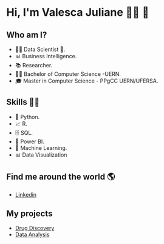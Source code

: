 # **Hi, I'm Valesca Juliane** 👩‍💻 👋 
###  


## Who am I? 

* 👩‍💻 Data Scientist 🥰.
* 📊 Business Intelligence.
* 📚 Researcher.
* 👩‍🎓 Bachelor of Computer Science -UERN.
* 🎓 Master in Computer Science - PPgCC UERN/UFERSA.


## Skills 👩‍💻

* 🐍 Python.
* 📈 R.
* 🗄 SQL.
* 🧮 Power BI.
* 🔮 Machine Learning. 
* 📊 Data Visualization


## Find me around the world :earth_americas:

*  [Linkedin]( https://www.linkedin.com/in/valesca-souza/)



## **My projects**

* [Drug Discovery](https://github.com/ValescaJuliane/imersao-dados-desafio-final)
* [Data Analysis](https://github.com/ValescaJuliane/Imersao_Dados_Alura_2021)



